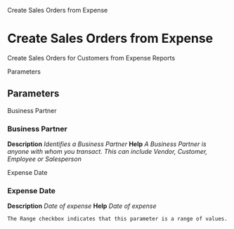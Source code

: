 
Create Sales Orders from Expense
# Create Sales Orders from Expense


Create Sales Orders for Customers from Expense Reports

Parameters
## Parameters


Business Partner
### Business Partner

**Description**
 *Identifies a Business Partner*
**Help**
 *A Business Partner is anyone with whom you transact.  This can include Vendor, Customer, Employee or Salesperson*

Expense Date
### Expense Date

**Description**
 *Date of expense*
**Help**
 *Date of expense*

```
The Range checkbox indicates that this parameter is a range of values.
```